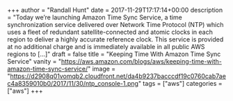 +++
author = "Randall Hunt"
date = 2017-11-29T17:17:14+00:00
description = "Today we’re launching Amazon Time Sync Service, a time synchronization service delivered over Network Time Protocol (NTP) which uses a fleet of redundant satellite-connected and atomic clocks in each region to deliver a highly accurate reference clock. This service is provided at no additional charge and is immediately available in all public AWS regions to […]"
draft = false
title = "Keeping Time With Amazon Time Sync Service"
vanity = "https://aws.amazon.com/blogs/aws/keeping-time-with-amazon-time-sync-service/"
image = "https://d2908q01vomqb2.cloudfront.net/da4b9237bacccdf19c0760cab7aec4a8359010b0/2017/11/30/ntp_console-1.png"
tags = ["aws"]
categories = ["aws"]
+++
